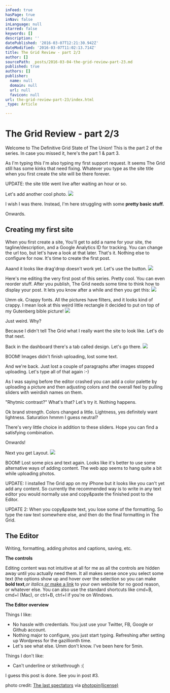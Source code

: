 ```yaml
---
inFeed: true
hasPage: true
inNav: false
inLanguage: null
starred: false
keywords: []
description: ''
datePublished: '2016-03-07T12:21:30.942Z'
dateModified: '2016-03-07T11:02:13.714Z'
title: The Grid Review - part 2/3
author: []
sourcePath: _posts/2016-03-04-the-grid-review-part-23.md
published: true
authors: []
publisher:
  name: null
  domain: null
  url: null
  favicon: null
url: the-grid-review-part-23/index.html
_type: Article

---
```

# The Grid Review - part 2/3

Welcome to The Definitive Grid State of The Union! This is the part 2 of the series. In case you missed it, here's the part 1 & part 3\.

As I'm typing this I'm also typing my first support request. It seems The Grid still has some kinks that need fixing. Whatever you type as the site title when you first create the site will be there forever.

UPDATE: the site title went live after waiting an hour or so.

Let's add another cool photo.
![](https://the-grid-user-content.s3-us-west-2.amazonaws.com/d3247cd2-3c1c-488d-8cc7-4264bc71b67c.jpg)

I wish I was there. Instead, I'm here struggling with some **pretty basic stuff.**

Onwards.

## Creating my first site

When you first create a site, You'll get to add a name for your site, the tagline/description, and a Google Analytics ID for tracking. You can change the url too, but let's have a look at that later. That's it. Nothing else to configure for now. It's time to create the first post.

Aaand it looks like drag'drop doesn't work yet. Let's use the button.
![](https://the-grid-user-content.s3-us-west-2.amazonaws.com/ecb7f6df-b378-4aa5-a1b2-68c9e9511f3c.png)

Here's me editing the very first post of this series. Pretty cool. You can even reorder stuff. After you publish, The Grid needs some time to think how to display your post. It lets you know after a while and then you get this:
![](https://the-grid-user-content.s3-us-west-2.amazonaws.com/e652d553-4f4c-423e-8df2-5c9663fcee82.png)

Umm ok. Crappy fonts. All the pictures have filters, and it looks kind of crappy. I mean look at this weird little rectangle it decided to put on top of my Gutenberg bible picture!
![](https://the-grid-user-content.s3-us-west-2.amazonaws.com/40a94525-b553-43f3-a7fe-38aa0c82a4d3.png)

Just weird. Why?

Because I didn't tell The Grid what I really want the site to look like. Let's do that next.

Back in the dashboard there's a tab called design. Let's go there.
![](https://the-grid-user-content.s3-us-west-2.amazonaws.com/732fd1ac-25ce-4df6-a9f0-24639abe3e0a.png)

BOOM! Images didn't finish uploading, lost some text.

And we're back. Just lost a couple of paragraphs after images stopped uploading. Let's type all of that again :-)

As I was saying before the editor crashed you can add a color palette by uploading a picture and then adjusting colors and the overall feel by pulling sliders with weirdish names on them. 

"Rhytmic contrast?" What's that? Let's try it. Nothing happens.

Ok brand strength. Colors changed a little. Lightness, yes definitely want lightness. Saturation hmmm I guess neutral?

There's very little choice in addition to these sliders. Hope you can find a satisfying combination.

Onwards!

Next you get Layout.
![](https://the-grid-user-content.s3-us-west-2.amazonaws.com/95c801e6-bf15-41b4-8f57-6ec166664729.png)

BOOM! Lost some pics and text again. Looks like it's better to use some alternative ways of adding content. The web app seems to hang quite a bit while uploading photos.

UPDATE: I installed The Grid app on my iPhone but it looks like you can't yet add any content. So currently the recommended way is to write in any text editor you would normally use and copy&paste the finished post to the Editor.

UPDATE 2: When you copy&paste text, you lose some of the formatting. So type the raw text somewhere else, and then do the final formatting in The Grid.

## The Editor

Writing, formatting, adding photos and captions, saving, etc.

**The controls**

Editing content was not intuitive at all for me as all the controls are hidden away until you actually need them. It all makes sense once you select some text (the options show up and hover over the selection so you can make **bold text**,_or italics_,[or make a link][0] to your own website for no good reason, or whatever else. You can also use the standard shortcuts like cmd+B, cmd+I (Mac), or ctrl+B, ctrl+I if you're on Windows.

**The Editor overview**

Things I like:

* No hassle with credentials. You just use your Twitter, FB, Google or Github account.
* Nothing major to configure, you just start typing. Refreshing after setting up Wordpress for the gazillionth time.
* Let's see what else. Umm don't know. I've been here for 5min.

Things I don't like:

* Can't underline or strikethrough :(

I guess this post is done. See you in post \#3\.

photo credit: [The last spectators][1] via [photopin][2][(license)][3]

[0]: https://thegrid.ai/stealth
[1]: http://www.flickr.com/photos/138047837@N02/25181042006
[2]: http://photopin.com/
[3]: https://creativecommons.org/licenses/by-nd/2.0/